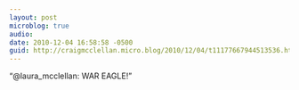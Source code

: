 ```yaml
---
layout: post
microblog: true
audio: 
date: 2010-12-04 16:58:58 -0500
guid: http://craigmcclellan.micro.blog/2010/12/04/t11177667944513536.html
---
```

“@laura_mcclellan: WAR EAGLE!”
